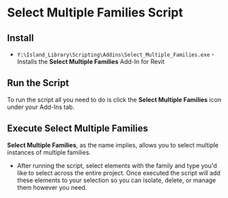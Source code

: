 # Select Multiple Families Script


## Install

* `Y:\Island_Library\Scripting\Addins\Select_Multiple_Families.exe` - Installs the **Select Multiple Families** Add-In for Revit

## Run the Script

  To run the script all you need to do is click the **Select Multiple Families** icon under your Add-Ins tab.

## Execute Select Multiple Families

**Select Multiple Families**, as the name implies, allows you to select multiple instances of multiple families.

* After running the script, select elements with the family and type you'd like to select across the entire project. Once executed the script will add these elements to your selection so you can isolate, delete, or manage them however you need.
